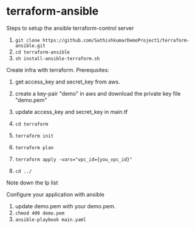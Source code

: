 # terraform-ansible

Steps to setup the ansible terraform-control server
1.  `git clone https://github.com/SathishkumarDemoProject1/terraform-ansible.git`
2.  `cd terraform-ansible`
3.  `sh install-ansible-terraform.sh`

Create infra with terraform.
Prerequsites:
1. get access_key and secret_key from aws.
2. create a key-pair "demo" in aws and download the private key file "demo.pem"
3. update access_key and secret_key in main.tf


1. `cd terraform`
2. `terraform init`
3. `terraform plan`
4. `terraform apply -vars="vpc_id={you_vpc_id}"`
5. `cd ../`

Note down the Ip list

Configure your application with ansible
1. update demo.pem with your demo.pem.
2. `chmod 400 demo.pem`
3. `ansible-playbook main.yaml`
